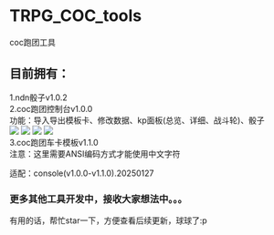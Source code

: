 # TRPG_COC_tools
coc跑团工具

## 目前拥有：

1.ndn骰子v1.0.2<br>
2.coc跑团控制台v1.0.0<br>
  功能：导入导出模板卡、修改数据、kp面板(总览、详细、战斗轮)、骰子<br>
  <image src=images\1.0.0-1.png/>
  <image src=images\1.0.0-2.png/>
  <image src=images\1.0.0-3.png/>
  <image src=images\1.0.0-4.png/><br>
3.coc跑团车卡模板v1.1.0<br>
  注意：这里需要ANSI编码方式才能使用中文字符<br>

适配：console(v1.0.0-v1.1.0).20250127
### 更多其他工具开发中，接收大家想法中。。。
有用的话，帮忙star一下，方便查看后续更新，球球了:p
